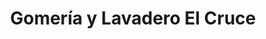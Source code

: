 ---
title: "Gomería y Lavadero El Cruce"
url: /la-calera/gomeria-y-lavadero-el-cruce/
shop: Reifen
---